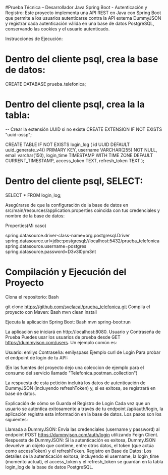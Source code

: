 
#Prueba Técnica – Desarrollador Java Spring Boot  - Autenticación y Registro:
Este proyecto implementa una API REST en Java con Spring Boot que permite a los usuarios autenticarse contra la API externa DummyJSON y registrar cada autenticación válida en una base de datos PostgreSQL, conservando las cookies y el usuario autenticado.


Instrucciones de Ejecución:

# Dentro del cliente psql, crea la base de datos:
CREATE DATABASE prueba_telefonica;


# Dentro del cliente psql, crea la la tabla:

-- Crear la extensión UUID si no existe 
CREATE EXTENSION IF NOT EXISTS "uuid-ossp";


CREATE TABLE IF NOT EXISTS login_log (
    id UUID DEFAULT uuid_generate_v4() PRIMARY KEY, 
    username VARCHAR(255) NOT NULL,
	email varchar(150),
    login_time TIMESTAMP WITH TIME ZONE DEFAULT CURRENT_TIMESTAMP,
    access_token TEXT,
    refresh_token TEXT
);

# Dentro del cliente psql, SELECT:

SELECT * FROM login_log;


Asegúrarse de que la configuración de la base de datos en src/main/resources/application.properties coincida con tus credenciales y nombre de la base de datos:

Properties(Mi caso)

spring.datasource.driver-class-name=org.postgresql.Driver
spring.datasource.url=jdbc:postgresql://localhost:5432/prueba_telefonica
spring.datasource.username=postgres
spring.datasource.password=D3v3l0pm3nt


# Compilación y Ejecución del Proyecto
Clona el repositorio:
Bash

git clone https://github.com/svelacai/prueba_telefonica.git
Compila el proyecto con Maven:
Bash
mvn clean install

Ejecuta la aplicación Spring Boot:
Bash
mvn spring-boot:run

La aplicación se iniciará en http://localhost:8080.
Usuario y Contraseña de Prueba
Puedes usar los usuarios de prueba desde GET https://dummyjson.com/users. Un ejemplo común es:

Usuario: emilys
Contraseña: emilyspass
Ejemplo curl de Login
Para probar el endpoint de login de tu API:


(En las fuentes del proyecto dejo una coleccion de ejemplo para el consumo del servicio llamado "Telefonica.postman_collection")


La respuesta de esta petición incluirá los datos de autenticación de DummyJSON (incluyendo refreshToken) y, si es exitosa, se registrará en base de datos.

Explicación de cómo se Guarda el Registro de Login
Cada vez que un usuario se autentica exitosamente a través de tu endpoint /api/auth/login, la aplicación registra esta información en la base de datos. Los pasos son los siguientes:

Llamada a DummyJSON: Envía las credenciales (username y password) al endpoint POST https://dummyjson.com/auth/login utilizando Feign Client.
Respuesta de DummyJSON: Si la autenticación es exitosa, DummyJSON devuelve un objeto que contiene, entre otros datos, el token (que actúa como accessToken) y el refreshToken.
Registro en Base de Datos: Los detalles de la autenticación exitosa, incluyendo el username, la login_time (momento actual), el access_token y el refresh_token se guardan en la tabla login_log de la base de datos PostgreSQL.